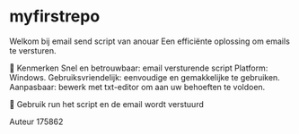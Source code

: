 # myfirstrepo

Welkom bij email send script van anouar Een efficiënte oplossing om emails te versturen. 

🎉 Kenmerken
Snel en betrouwbaar: email versturende script
Platform: Windows.
Gebruiksvriendelijk: eenvoudige en gemakkelijke te gebruiken.
Aanpasbaar: bewerk met txt-editor om aan uw behoeften te voldoen.

🚀 Gebruik
run het script en de email wordt verstuurd

Auteur
175862
